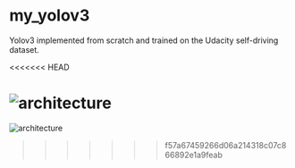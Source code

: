 # my_yolov3
Yolov3 implemented from scratch and trained on the Udacity self-driving dataset.

<<<<<<< HEAD

![architecture](custom_yolo_architecture.svg)
=======
![architecture](https://github.com/kumar-selvakumaran/my_yolov3/blob/main/custom%20yolo%20architecture.svg)
>>>>>>> f57a67459266d06a214318c07c866892e1a9feab

